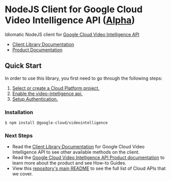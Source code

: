 # NodeJS Client for Google Cloud Video Intelligence API ([Alpha](https://github.com/GoogleCloudPlatform/google-cloud-node#versioning))

Idiomatic NodeJS client for [Google Cloud Video Intelligence API][Product Documentation]
- [Client Library Documentation][]
- [Product Documentation][]

## Quick Start
In order to use this library, you first need to go through the following steps:

1. [Select or create a Cloud Platform project.](https://console.cloud.google.com/project)
2. [Enable the video-intelligence api.](https://console.cloud.google.com/apis/api/video-intelligence)
3. [Setup Authentication.](https://googlecloudplatform.github.io/google-cloud-node/#/docs/google-cloud/master/guides/authentication)

### Installation
```
$ npm install @google-cloud/videointelligence
```

### Next Steps
- Read the [Client Library Documentation][] for Google Cloud Video Intelligence API to see other available methods on the client.
- Read the [Google Cloud Video Intelligence API Product documentation][Product Documentation] to learn more about the product and see How-to Guides.
- View this [repository's main README](https://github.com/GoogleCloudPlatform/google-cloud-node/blob/master/README.md) to see the full list of Cloud APIs that we cover.

[Client Library Documentation]: https://googlecloudplatform.github.io/google-cloud-node/#/docs/video-intelligence
[Product Documentation]: https://cloud.google.com/video-intelligence